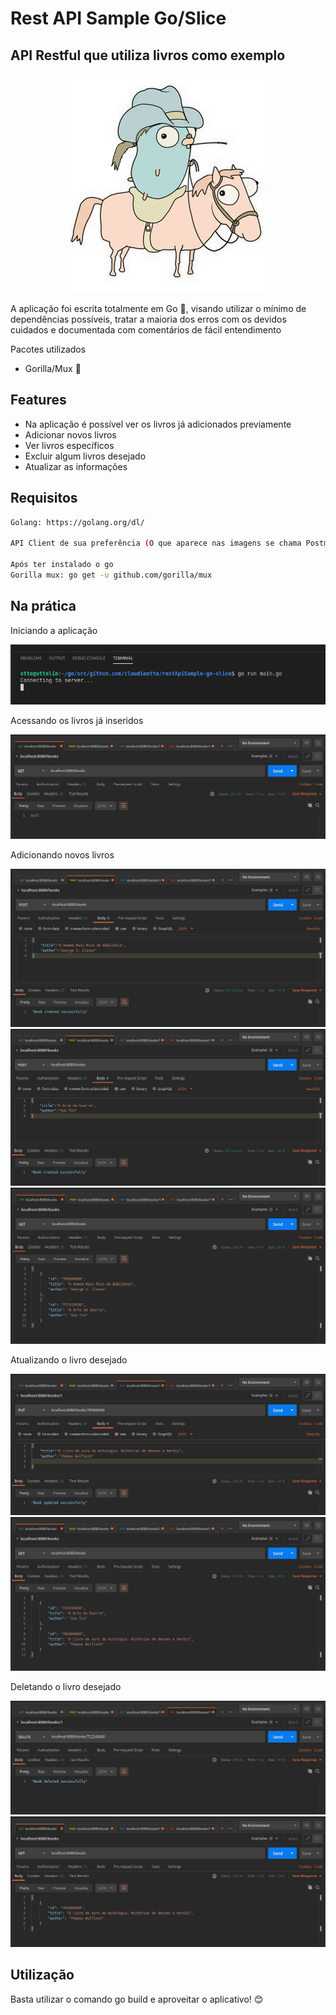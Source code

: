 # Rest API Sample Go/Slice
## API Restful que utiliza livros como exemplo

<p align="center">
  <img src="images/golang.png"/ alt="Golang">
</p>


A aplicação foi escrita totalmente em Go 🐹, visando utilizar o mínimo de dependências possíveis, tratar a maioria dos erros com os devidos cuidados e documentada com comentários de fácil entendimento

Pacotes utilizados

- Gorilla/Mux 🦍


## Features

- Na aplicação é possível ver os livros já adicionados previamente
- Adicionar novos livros
- Ver livros específicos
- Excluir algum livros desejado
- Atualizar as informações


## Requisitos

```sh
Golang: https://golang.org/dl/

API Client de sua preferência (O que aparece nas imagens se chama Postman)

Após ter instalado o go
Gorilla mux: go get -u github.com/gorilla/mux
```


## Na prática

Iniciando a aplicação

![](images/1-starting.png)


Acessando os livros já inseridos

![](images/2-gettingbooks.png)


Adicionando novos livros

![](images/3-addingbooks01.png)
![](images/3-addingbooks02.png)
![](images/3-addingbooks03check.png)


Atualizando o livro desejado

![](images/4-updatebooks01.png)
![](images/4-updatebooks02check.png)


Deletando o livro desejado

![](images/5-deletebook01.png)
![](images/5-deletebook02check.png)



## Utilização

Basta utilizar o comando go build e aproveitar o aplicativo! 😊
